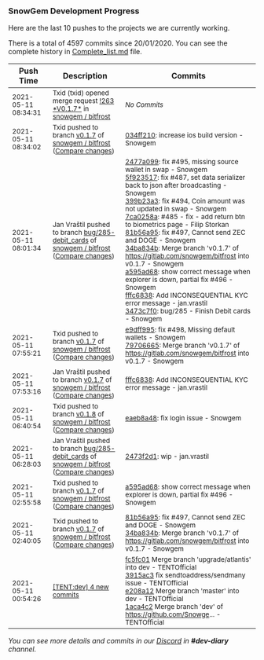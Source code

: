 
### SnowGem Development Progress

Here are the last 10 pushes to the projects we are currently working.

There is a total of 4597 commits since 20/01/2020. You can see the complete history in
 [Complete_list.md](Complete_list.md) file.

| Push Time | Description | Commits |
| --- | --- | --- |
| <sub>2021-05-11 08:34:31</sub> | <sub>Txid (txid) opened merge request [\!263 \*V0\.1\.7\*](https://gitlab.com/snowgem/bitfrost/-/merge_requests/263) in [snowgem / bitfrost](https://gitlab.com/snowgem/bitfrost)</sub> | <sub>_No Commits_</sub> |
| <sub>2021-05-11 08:34:02</sub> | <sub>Txid pushed to branch [v0\.1\.7](https://gitlab.com/snowgem/bitfrost/commits/v0.1.7) of [snowgem / bitfrost](https://gitlab.com/snowgem/bitfrost) ([Compare changes](https://gitlab.com/snowgem/bitfrost/compare/797066652ea4dc63e5e23732035d084b6cf89cbc...034ff210a6b1defc38db35f61deb1c27f70ef158))</sub> | <sub>[034ff210](https://gitlab.com/snowgem/bitfrost/-/commit/034ff210a6b1defc38db35f61deb1c27f70ef158): increase ios build version - Snowgem</sub> |
| <sub>2021-05-11 08:01:34</sub> | <sub>Jan Vraštil pushed to branch [bug/285\-debit\_cards](https://gitlab.com/snowgem/bitfrost/commits/bug/285-debit_cards) of [snowgem / bitfrost](https://gitlab.com/snowgem/bitfrost) ([Compare changes](https://gitlab.com/snowgem/bitfrost/compare/2473f2d106c8fb528441b93ba9770dbecb431596...3473c7f0d01917ec94b830675ebc7f129e57102c))</sub> | <sub>[2477a099](https://gitlab.com/snowgem/bitfrost/-/commit/2477a099902c2b14f3d6c53ddb0c47ef9f62c9b6): fix #495, missing source wallet in swap - Snowgem<br>[5f923517](https://gitlab.com/snowgem/bitfrost/-/commit/5f9235178e9dab8edada8aba65d755bc936c705d): fix #487, set data serializer back to json after broadcasting - Snowgem<br>[399b23a3](https://gitlab.com/snowgem/bitfrost/-/commit/399b23a3f396b45b33aa9fe456abb38297c9713f): fix #494, Coin amount was not updated in swap - Snowgem<br>[7ca0258a](https://gitlab.com/snowgem/bitfrost/-/commit/7ca0258a50c1597711f6d182c142246cd8fcfb17): #485 - fix - add return btn to biometrics page - Filip Storkan<br>[81b56a95](https://gitlab.com/snowgem/bitfrost/-/commit/81b56a9576ab5f435f507350896943306d2fbc30): fix #497, Cannot send ZEC and DOGE - Snowgem<br>[34ba834b](https://gitlab.com/snowgem/bitfrost/-/commit/34ba834bd814d1874c350d29978950ac991bc100): Merge branch 'v0.1.7' of https://gitlab.com/snowgem/bitfrost into v0.1.7 - Snowgem<br>[a595ad68](https://gitlab.com/snowgem/bitfrost/-/commit/a595ad688803d54d24dac47a6a913e81971734fe): show correct message when explorer is down, partial fix #496 - Snowgem<br>[fffc6838](https://gitlab.com/snowgem/bitfrost/-/commit/fffc683828c2081f2c1b54ee60bf74d3b902d74e): Add INCONSEQUENTIAL KYC error message - jan.vrastil<br>[3473c7f0](https://gitlab.com/snowgem/bitfrost/-/commit/3473c7f0d01917ec94b830675ebc7f129e57102c): bug/285 - Finish Debit cards - Snowgem</sub> |
| <sub>2021-05-11 07:55:21</sub> | <sub>Txid pushed to branch [v0\.1\.7](https://gitlab.com/snowgem/bitfrost/commits/v0.1.7) of [snowgem / bitfrost](https://gitlab.com/snowgem/bitfrost) ([Compare changes](https://gitlab.com/snowgem/bitfrost/compare/fffc683828c2081f2c1b54ee60bf74d3b902d74e...797066652ea4dc63e5e23732035d084b6cf89cbc))</sub> | <sub>[e9dff995](https://gitlab.com/snowgem/bitfrost/-/commit/e9dff995cb6e418a35c48f04bd99c55cc5dcf1c0): fix #498, Missing default wallets - Snowgem<br>[79706665](https://gitlab.com/snowgem/bitfrost/-/commit/797066652ea4dc63e5e23732035d084b6cf89cbc): Merge branch 'v0.1.7' of https://gitlab.com/snowgem/bitfrost into v0.1.7 - Snowgem</sub> |
| <sub>2021-05-11 07:53:16</sub> | <sub>Jan Vraštil pushed to branch [v0\.1\.7](https://gitlab.com/snowgem/bitfrost/commits/v0.1.7) of [snowgem / bitfrost](https://gitlab.com/snowgem/bitfrost) ([Compare changes](https://gitlab.com/snowgem/bitfrost/compare/a595ad688803d54d24dac47a6a913e81971734fe...fffc683828c2081f2c1b54ee60bf74d3b902d74e))</sub> | <sub>[fffc6838](https://gitlab.com/snowgem/bitfrost/-/commit/fffc683828c2081f2c1b54ee60bf74d3b902d74e): Add INCONSEQUENTIAL KYC error message - jan.vrastil</sub> |
| <sub>2021-05-11 06:40:54</sub> | <sub>Txid pushed to branch [v0\.1\.8](https://gitlab.com/snowgem/bitfrost/commits/v0.1.8) of [snowgem / bitfrost](https://gitlab.com/snowgem/bitfrost) ([Compare changes](https://gitlab.com/snowgem/bitfrost/compare/23dc9356658157a9f26f265652d8503a2d8f7bbe...eaeb8a4884637fb248ef24be8f6ca183210ec69f))</sub> | <sub>[eaeb8a48](https://gitlab.com/snowgem/bitfrost/-/commit/eaeb8a4884637fb248ef24be8f6ca183210ec69f): fix login issue - Snowgem</sub> |
| <sub>2021-05-11 06:28:03</sub> | <sub>Jan Vraštil pushed to branch [bug/285\-debit\_cards](https://gitlab.com/snowgem/bitfrost/commits/bug/285-debit_cards) of [snowgem / bitfrost](https://gitlab.com/snowgem/bitfrost) ([Compare changes](https://gitlab.com/snowgem/bitfrost/compare/f446782c682b70406117d565643b966acff8605b...2473f2d106c8fb528441b93ba9770dbecb431596))</sub> | <sub>[2473f2d1](https://gitlab.com/snowgem/bitfrost/-/commit/2473f2d106c8fb528441b93ba9770dbecb431596): wip - jan.vrastil</sub> |
| <sub>2021-05-11 02:55:58</sub> | <sub>Txid pushed to branch [v0\.1\.7](https://gitlab.com/snowgem/bitfrost/commits/v0.1.7) of [snowgem / bitfrost](https://gitlab.com/snowgem/bitfrost) ([Compare changes](https://gitlab.com/snowgem/bitfrost/compare/34ba834bd814d1874c350d29978950ac991bc100...a595ad688803d54d24dac47a6a913e81971734fe))</sub> | <sub>[a595ad68](https://gitlab.com/snowgem/bitfrost/-/commit/a595ad688803d54d24dac47a6a913e81971734fe): show correct message when explorer is down, partial fix #496 - Snowgem</sub> |
| <sub>2021-05-11 02:40:05</sub> | <sub>Txid pushed to branch [v0\.1\.7](https://gitlab.com/snowgem/bitfrost/commits/v0.1.7) of [snowgem / bitfrost](https://gitlab.com/snowgem/bitfrost) ([Compare changes](https://gitlab.com/snowgem/bitfrost/compare/7ca0258a50c1597711f6d182c142246cd8fcfb17...34ba834bd814d1874c350d29978950ac991bc100))</sub> | <sub>[81b56a95](https://gitlab.com/snowgem/bitfrost/-/commit/81b56a9576ab5f435f507350896943306d2fbc30): fix #497, Cannot send ZEC and DOGE - Snowgem<br>[34ba834b](https://gitlab.com/snowgem/bitfrost/-/commit/34ba834bd814d1874c350d29978950ac991bc100): Merge branch 'v0.1.7' of https://gitlab.com/snowgem/bitfrost into v0.1.7 - Snowgem</sub> |
| <sub>2021-05-11 00:54:26</sub> | <sub>[[TENT:dev] 4 new commits](https://github.com/TENTOfficial/TENT/compare/38f201a43342...1aca4c25b76b)</sub> | <sub>[fc5fc01](https://github.com/TENTOfficial/TENT/commit/fc5fc014e789fc7c3d64bc0afabb8e20bf7ff702) Merge branch 'upgrade/atlantis' into dev - TENTOfficial<br>[3915ac3](https://github.com/TENTOfficial/TENT/commit/3915ac3cbb1981d52411a9b8c3c9692d3f92f56b) fix sendtoaddress/sendmany issue - TENTOfficial<br>[e208a12](https://github.com/TENTOfficial/TENT/commit/e208a129712ec24c46a1af253cace699bf88319d) Merge branch 'master' into dev - TENTOfficial<br>[1aca4c2](https://github.com/TENTOfficial/TENT/commit/1aca4c25b76bc93844798ca63f7cfb1292c2b89e) Merge branch 'dev' of https://github.com/Snowge... - TENTOfficial</sub> |

_You can see more details and commits in our [Discord](https://discord.gg/zumGnbg) in **#dev-diary** channel._
